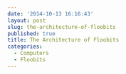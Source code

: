 ```yaml
---
date: '2014-10-13 16:16:43'
layout: post
slug: the-architecture-of-floobits
published: true
title: The Architecture of Floobits
categories:
  - Computers
  - Floobits
---
```


